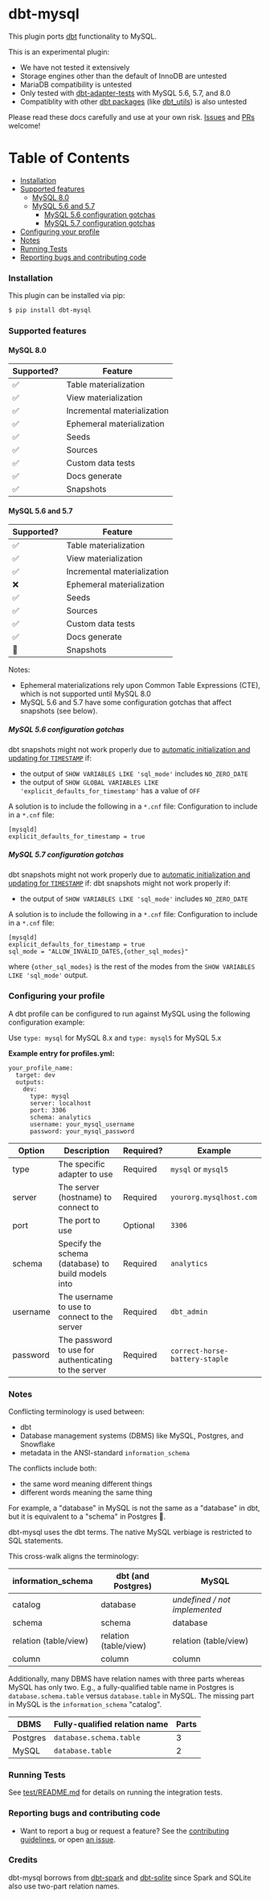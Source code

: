 # dbt-mysql

This plugin ports [dbt](https://getdbt.com) functionality to MySQL.

This is an experimental plugin:
- We have not tested it extensively
- Storage engines other than the default of InnoDB are untested
- MariaDB compatibility is untested
- Only tested with [dbt-adapter-tests](https://github.com/fishtown-analytics/dbt-adapter-tests) with MySQL 5.6, 5.7, and 8.0
- Compatiblity with other [dbt packages](https://hub.getdbt.com/) (like [dbt_utils](https://hub.getdbt.com/fishtown-analytics/dbt_utils/latest/)) is also untested

Please read these docs carefully and use at your own risk. [Issues](https://github.com/dbeatty10/dbt-mysql/issues/new) and [PRs](https://github.com/dbeatty10/dbt-mysql/blob/main/CONTRIBUTING.rst#contributing) welcome!

Table of Contents
=================

   * [Installation](#installation)
   * [Supported features](#supported-features)
      * [MySQL 8.0](#mysql-80)
      * [MySQL 5.6 and 5.7](#mysql-56-and-57)
         * [MySQL 5.6 configuration gotchas](#mysql-56-configuration-gotchas)
         * [MySQL 5.7 configuration gotchas](#mysql-57-configuration-gotchas)
   * [Configuring your profile](#configuring-your-profile)
   * [Notes](#notes)
   * [Running Tests](#running-tests)
   * [Reporting bugs and contributing code](#reporting-bugs-and-contributing-code)

### Installation
This plugin can be installed via pip:

```bash
$ pip install dbt-mysql
```

### Supported features

#### MySQL 8.0

| Supported? | Feature                           |
| ---------- | --------------------------------- |
| ✅         | Table materialization             |
| ✅         | View materialization              |
| ✅         | Incremental materialization       |
| ✅         | Ephemeral materialization         |
| ✅         | Seeds                             |
| ✅         | Sources                           |
| ✅         | Custom data tests                 |
| ✅         | Docs generate                     |
| ✅         | Snapshots                         |

#### MySQL 5.6 and 5.7

| Supported? | Feature                           |
| ---------- | --------------------------------- |
| ✅         | Table materialization             |
| ✅         | View materialization              |
| ✅         | Incremental materialization       |
| ❌         | Ephemeral materialization         |
| ✅         | Seeds                             |
| ✅         | Sources                           |
| ✅         | Custom data tests                 |
| ✅         | Docs generate                     |
| 🤷         | Snapshots                         |

Notes:
- Ephemeral materializations rely upon Common Table Expressions (CTE), which is
not supported until MySQL 8.0
- MySQL 5.6 and 5.7 have some configuration gotchas that affect snapshots (see below).

##### MySQL 5.6 configuration gotchas

dbt snapshots might not work properly due to [automatic initialization and updating for `TIMESTAMP`](https://dev.mysql.com/doc/refman/5.6/en/timestamp-initialization.html) if:
- the output of `SHOW VARIABLES LIKE 'sql_mode'` includes `NO_ZERO_DATE`
- the output of `SHOW GLOBAL VARIABLES LIKE 'explicit_defaults_for_timestamp'` has a value of `OFF`

A solution is to include the following in a `*.cnf` file:
Configuration to include in a `*.cnf` file:
```
[mysqld]
explicit_defaults_for_timestamp = true
```

##### MySQL 5.7 configuration gotchas

dbt snapshots might not work properly due to [automatic initialization and updating for `TIMESTAMP`](https://dev.mysql.com/doc/refman/5.7/en/timestamp-initialization.html) if:
dbt snapshots might not work properly if:
- the output of `SHOW VARIABLES LIKE 'sql_mode'` includes `NO_ZERO_DATE`

A solution is to include the following in a `*.cnf` file:
Configuration to include in a `*.cnf` file:
```
[mysqld]
explicit_defaults_for_timestamp = true
sql_mode = "ALLOW_INVALID_DATES,{other_sql_modes}"
```
where `{other_sql_modes}` is the rest of the modes from the `SHOW VARIABLES LIKE 'sql_mode'` output.

### Configuring your profile

A dbt profile can be configured to run against MySQL using the following configuration example:

Use `type: mysql` for MySQL 8.x and `type: mysql5` for MySQL 5.x

**Example entry for profiles.yml:**

```
your_profile_name:
  target: dev
  outputs:
    dev:
      type: mysql
      server: localhost
      port: 3306
      schema: analytics
      username: your_mysql_username
      password: your_mysql_password
```

| Option          | Description                                                                         | Required?                                                          | Example                                        |
| --------------- | ----------------------------------------------------------------------------------- | ------------------------------------------------------------------ | ---------------------------------------------- |
| type            | The specific adapter to use                                                         | Required                                                           | `mysql` or `mysql5`                            |
| server          | The server (hostname) to connect to                                                 | Required                                                           | `yourorg.mysqlhost.com`                        |
| port            | The port to use                                                                     | Optional                                                           | `3306`                                         |
| schema          | Specify the schema (database) to build models into                                  | Required                                                           | `analytics`                                    |
| username        | The username to use to connect to the server                                        | Required                                                           | `dbt_admin`                                    |
| password        | The password to use for authenticating to the server                                | Required                                                           | `correct-horse-battery-staple`                 |

### Notes

Conflicting terminology is used between:
- dbt
- Database management systems (DBMS) like MySQL, Postgres, and Snowflake
- metadata in the ANSI-standard `information_schema`

The conflicts include both:
- the same word meaning different things
- different words meaning the same thing

For example, a "database" in MySQL is not the same as a "database" in dbt, but it is equivalent to a "schema" in Postgres 🤯.

dbt-mysql uses the dbt terms. The native MySQL verbiage is restricted to SQL statements.

This cross-walk aligns the terminology:

| information_schema    | dbt (and Postgres)           | MySQL                            |
| --------------------- | ---------------------------- | -------------------------------- |
| catalog               |  database                    | _undefined / not implemented_    |
| schema                |  schema                      | database                         |
| relation (table/view) |  relation (table/view)       | relation (table/view)            |
| column                |  column                      | column                           |

Additionally, many DBMS have relation names with three parts whereas MySQL has only two. E.g., a fully-qualified table name in Postgres is `database.schema.table` versus `database.table` in MySQL. The missing part in MySQL is the `information_schema` "catalog".

| DBMS               | Fully-qualified relation name | Parts      |
| ------------------ | ----------------------------- | ---------- |
| Postgres           |  `database.schema.table`      | 3          |
| MySQL              |  `database.table`             | 2          |

### Running Tests

See [test/README.md](test/README.md) for details on running the integration tests.

### Reporting bugs and contributing code

-   Want to report a bug or request a feature? See the [contributing guidelines](https://github.com/dbeatty10/dbt-mysql/blob/main/CONTRIBUTING.rst#contributing), or open [an issue](https://github.com/dbeatty10/dbt-mysql/issues/new).

### Credits

dbt-mysql borrows from [dbt-spark](https://github.com/fishtown-analytics/dbt-spark) and [dbt-sqlite](https://github.com/codeforkjeff/dbt-sqlite) since Spark and SQLite also use two-part relation names.
